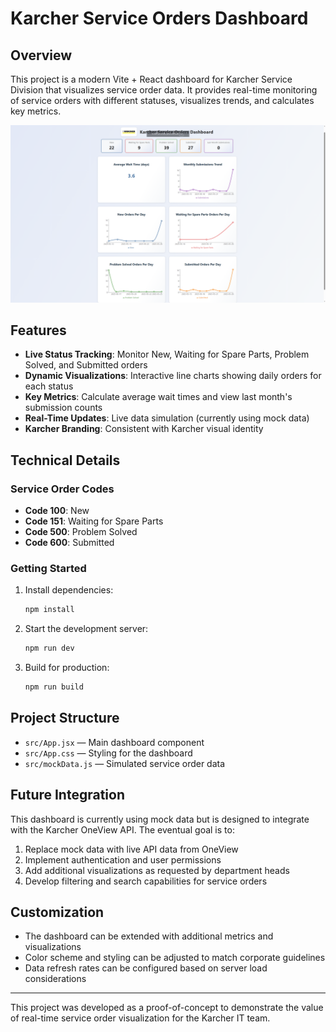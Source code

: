 # Karcher Service Orders Dashboard

## Overview
This project is a modern Vite + React dashboard for Karcher Service Division that visualizes service order data. It provides real-time monitoring of service orders with different statuses, visualizes trends, and calculates key metrics.

![Dashboard Screenshot](dashboard-screenshot.PNG)

## Features

- **Live Status Tracking**: Monitor New, Waiting for Spare Parts, Problem Solved, and Submitted orders
- **Dynamic Visualizations**: Interactive line charts showing daily orders for each status
- **Key Metrics**: Calculate average wait times and view last month's submission counts
- **Real-Time Updates**: Live data simulation (currently using mock data)
- **Karcher Branding**: Consistent with Karcher visual identity

## Technical Details

### Service Order Codes
- **Code 100**: New
- **Code 151**: Waiting for Spare Parts  
- **Code 500**: Problem Solved
- **Code 600**: Submitted

### Getting Started

1. Install dependencies:
   ```powershell
   npm install
   ```

2. Start the development server:
   ```powershell
   npm run dev
   ```

3. Build for production:
   ```powershell
   npm run build
   ```

## Project Structure
- `src/App.jsx` — Main dashboard component
- `src/App.css` — Styling for the dashboard
- `src/mockData.js` — Simulated service order data

## Future Integration

This dashboard is currently using mock data but is designed to integrate with the Karcher OneView API. The eventual goal is to:

1. Replace mock data with live API data from OneView
2. Implement authentication and user permissions
3. Add additional visualizations as requested by department heads
4. Develop filtering and search capabilities for service orders

## Customization
- The dashboard can be extended with additional metrics and visualizations
- Color scheme and styling can be adjusted to match corporate guidelines
- Data refresh rates can be configured based on server load considerations

---

This project was developed as a proof-of-concept to demonstrate the value of real-time service order visualization for the Karcher IT team.
